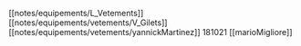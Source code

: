 [[notes/equipements/L_Vetements]] [[notes/equipements/vetements/V_Gilets]] [[notes/equipements/vetements/yannickMartinez]]
181021 [[marioMigliore]]
